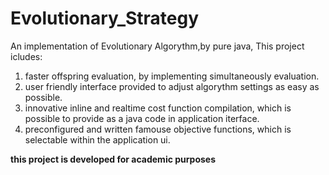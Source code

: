 # Evolutionary_Strategy
An implementation of Evolutionary Algorythm,by pure java,
This project icludes:
1. faster offspring evaluation, by implementing simultaneously evaluation.
2. user friendly interface provided to adjust algorythm settings as easy as possible.
3. innovative inline and realtime cost function compilation, which is possible to provide as a java code in application iterface. 
4. preconfigured and written famouse objective functions, which is selectable within the application ui. 

**this project is developed for academic purposes**

